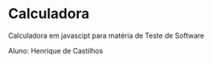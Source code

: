 # Calculadora
Calculadora em javascipt para matéria de Teste de Software

Aluno: Henrique de Castilhos
